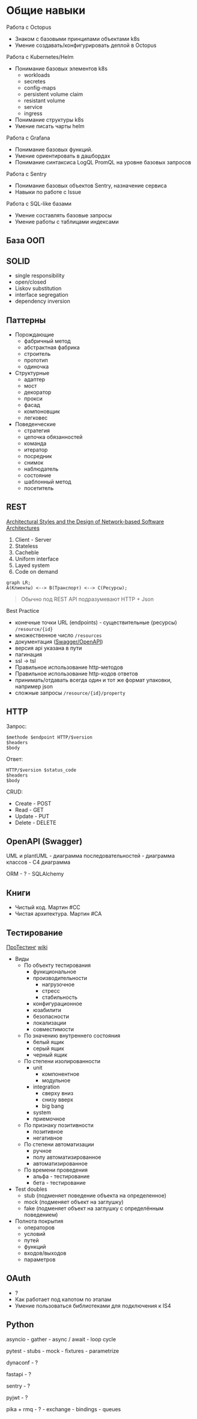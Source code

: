 # Общие навыки

Работа с Octopus
- Знаком с базовыми принципами объектами k8s
- Умение создавать/конфигурировать деплой в Octopus

Работа с Kubernetes/Helm
- Понимание базовых элементов k8s
	- workloads
	- secretes
	- config-maps 
	- persistent volume claim
	- resistant volume
	- service
	- ingress
- Понимание структуры k8s
- Умение писать чарты helm

Работа с Grafana
- Понимание базовых функций.
- Умение ориентировать в дашбордах
- Понимание синтаксиса LogQL PromQL на уровне базовых запросов

Работа с Sentry
- Понимание базовых объектов Sentry, назначение сервиса
- Навыки по работе с Issue

Работа с SQL-like базами
- Умение составлять базовые запросы
- Умение работы с таблицами индексами

## База ООП

## SOLID
- single responsibility
- open/closed
- Liskov substitution
- interface segregation
- dependency inversion

## Паттерны
- Порождающие
	- фабричный метод
	- абстрактная фабрика
	- строитель
	- прототип
	- одиночка
- Структурные
	- адаптер
	- мост
	- декоратор
	- прокси
	- фасад
	- компоновщик
	- легковес
- Поведенческие
	- стратегия
	- цепочка обязанностей
	- команда
	- итератор
	- посредник
	- снимок
	- наблюдатель
	- состояние
	- шаблонный метод
	- посетитель

## REST

[Architectural Styles and the Design of Network-based Software Architectures](https://www.ics.uci.edu/~fielding/pubs/dissertation/top.htm)
1. Client - Server
2. Stateless
3. Cacheble
4. Uniform interface
5. Layed system
6. Code on demand

```mermaid
graph LR;
A(Клиенты) <--> B(Транспорт) <--> C(Ресурсы);
```

> Обычно под REST API подразумевают HTTP + Json

Best Practice
- конечные точки URL (endpoints) - существительные (ресурсы) ```/resource/{id}```
- множественное число ```/resources```
- документация ([Swagger/OpenAPI](https://swagger.io/))
- версия api указана в пути
- пагинация
- ssl -> tsl
- Правильное использование http-методов
- Правильное использование http-кодов ответов 
- принимать/отдавать всегда один и тот же формат упаковки, например json
- сложные запросы ```/resource/{id}/property```

## HTTP
Запрос: 
```
$methode $endpoint HTTP/$version
$headers
$body
```
Ответ:  
```
HTTP/$version $status_code
$headers
$body
```
CRUD:
- Create - POST
- Read - GET
- Update - PUT
- Delete - DELETE

## OpenAPI (Swagger)

UML и plantUML
	- диаграмма последовательностей
	- диаграмма классов
	- С4 диаграмма

ORM
	- ?
	- SQLAlchemy

## Книги
- Чистый код. Мартин #CC 
- Чистая архитектура. Мартин #CA 

## Тестирование
[ПроТестинг](http://www.protesting.ru/testing/)
[wiki](https://ru.wikipedia.org/wiki/%D0%A2%D0%B5%D1%81%D1%82%D0%B8%D1%80%D0%BE%D0%B2%D0%B0%D0%BD%D0%B8%D0%B5_%D0%BF%D1%80%D0%BE%D0%B3%D1%80%D0%B0%D0%BC%D0%BC%D0%BD%D0%BE%D0%B3%D0%BE_%D0%BE%D0%B1%D0%B5%D1%81%D0%BF%D0%B5%D1%87%D0%B5%D0%BD%D0%B8%D1%8F)

- Виды
	- По объекту тестирования
		- функциональное
		- производительности
			- нагрузочное 
			- стресс 
			- стабильность
		- конфигурационное
		- юзабилити
		- безопасности 
		- локализации 
		- совместимости
	- По значению внутреннего состояния
		- белый ящик
		- серый ящик 
		- черный ящик
	- По степени изолированности
		- unit
			- компонентное
			- модульное
		- integration
			- сверху вниз
			- снизу вверх
			- big bang
		- system 
		- приемочное
	- По признаку позитивности
		- позитивное 
		- негативное
	- По степени автоматизации
		- ручное 
		- полу автоматизированное
		- автоматизированное
	- По времени проведения 
		- альфа - тестирование 
		- бета - тестирование 
- Test doubles
	- stub (подменяет поведение объекта на определенное)
	- mock (подменяет объект на заглушку)
	- fake (подменяет объект на заглушку с определённым поведением)
- Полнота покрытия
	- операторов
	- условий
	- путей 
	- функций
	- входов/выходов
	- параметров

## OAuth
- ?
- Как работает под капотом по этапам
- Умение пользоваться библиотеками для подключения к IS4


## Python

asyncio
	- gather
	- async / await
	- loop cycle

pytest
	- stubs
	- mock
	- fixtures
	- parametrize

dynaconf
	- ?

fastapi
	- ?

sentry
	- ?

pyjwt
	- ?

pika + rmq
	- ?
	- exchange
	- bindings
	- queues